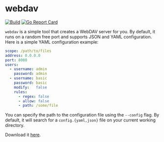 # webdav

[![Build](https://img.shields.io/travis/hacdias/webdav.svg?style=flat-square)](https://travis-ci.org/hacdias/webdav)
[![Go Report Card](https://goreportcard.com/badge/github.com/hacdias/webdav?style=flat-square)](https://goreportcard.com/report/hacdias/webdav)

```webdav``` is a simple tool that creates a WebDAV server for you. By default, it runs on a random free port and supports JSON and YAML configuration. Here is a simple YAML configuration example:

```yaml
scope: /path/to/files
address: 0.0.0.0
port: 8080
users:
  - username: admin
    password: admin
  - username: basic
    password: basic
    modify:   false
    rules:
      - regex: false
      - allow: false
      - path: /some/file
```

You can specify the path to the configuration file using the `--config` flag. By default, it will search for a `config.{yaml,json}` file on your current working directory.

Download it [here](https://github.com/hacdias/webdav/releases).
